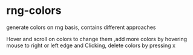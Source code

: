 <!-- '{"name":"RNG Color Generator","version": 12,"tech": ["Javascript","HTML","CSS"],"tags":["frontend"],"snapshots":[]}' -->
# rng-colors
generate colors on rng basis, contains different approaches

Hover and scroll on colors to change them
,add more colors by hovering mouse to right or left edge and
 Clicking, delete colors by pressing x

